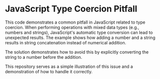 # JavaScript Type Coercion Pitfall
This code demonstrates a common pitfall in JavaScript related to type coercion.  When performing operations with mixed data types (e.g., numbers and strings), JavaScript's automatic type conversion can lead to unexpected results.  The example shows how adding a number and a string results in string concatenation instead of numerical addition.

The solution demonstrates how to avoid this by explicitly converting the string to a number before the addition.

This repository serves as a simple illustration of this issue and a demonstration of how to handle it correctly.